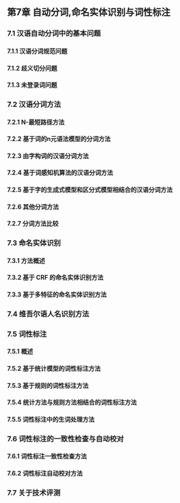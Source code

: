 ## 第7章 自动分词,命名实体识别与词性标注

### 7.1 汉语自动分词中的基本问题
#### 7.1.1 汉语分词规范问题
#### 7.1.2 歧义切分问题
#### 7.1.3 未登录词问题
### 7.2 汉语分词方法
#### 7.2.1 N-最短路径方法
#### 7.2.2 基于词的n元语法模型的分词方法
#### 7.2.3 由字构词的汉语分词方法
#### 7.2.4 基于词感知机算法的汉语分词方法
#### 7.2.5 基于字的生成式模型和区分式模型相结合的汉语分词方法
#### 7.2.6 其他分词方法
#### 7.2.7 分词方法比较
### 7.3 命名实体识别
#### 7.3.1 方法概述
#### 7.3.2 基于 CRF 的命名实体识别方法
#### 7.3.3 基于多特征的命名实体识别方法
### 7.4 维吾尔语人名识别方法
### 7.5 词性标注
#### 7.5.1 概述
#### 7.5.2 基于统计模型的词性标注方法
#### 7.5.3 基于规则的词性标注方法
#### 7.5.4 统计方法与规则方法相结合的词性标注方法
#### 7.5.5 词性标注中的生词处理方法
### 7.6 词性标注的一致性检查与自动校对
#### 7.6.1 词性标注一致性检查方法
#### 7.6.2 词性标注自动校对方法
### 7.7 关于技术评测
